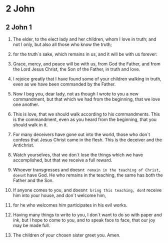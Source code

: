 # 2 John

## 2 John 1

1. The elder, to the elect lady and her children, whom I love in truth; and not I only, but also all those who know the truth;

2. for the truth`s sake, which remains in us, and it will be with us forever:

3. Grace, mercy, and peace will be with us, from God the Father, and from the Lord Jesus Christ, the Son of the Father, in truth and love.

4. I rejoice greatly that I have found some of your children walking in truth, even as we have been commanded by the Father.

5. Now I beg you, dear lady, not as though I wrote to you a new commandment, but that which we had from the beginning, that we love one another.

6. This is love, that we should walk according to his commandments. This is the commandment, even as you heard from the beginning, that you should walk in it.

7. For many deceivers have gone out into the world, those who don`t confess that Jesus Christ came in the flesh. This is the deceiver and the Antichrist.

8. Watch yourselves, that we don`t lose the things which we have accomplished, but that we receive a full reward.

9. Whoever transgresses and doesn`t remain in the teaching of Christ, doesn`t have God. He who remains in the teaching, the same has both the Father and the Son.

10. If anyone comes to you, and doesn`t bring this teaching, don`t receive him into your house, and don`t welcome him,

11. for he who welcomes him participates in his evil works.

12. Having many things to write to you, I don`t want to do so with paper and ink, but I hope to come to you, and to speak face to face, that our joy may be made full.

13. The children of your chosen sister greet you. Amen.

